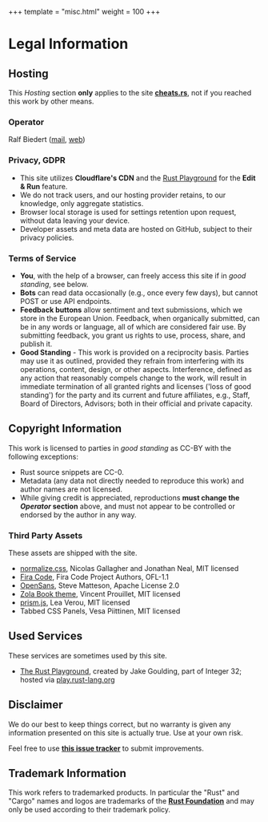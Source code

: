 +++
template = "misc.html"
weight = 100
+++


# Legal Information


## Hosting

This _Hosting_ section **only** applies to the site [**cheats.rs**](https://cheats.rs), not if you reached this work by other means.

### Operator

<!-- NOTICE - THIS SECTION IS NOT COVERED BY CC- OR ANY OTHER LICENSE -->

Ralf Biedert (<a href="mailto:webmaster@cheats.rs">mail</a>, <a href="https://xr.io">web</a>)

<!-- END NOTICE -->


### Privacy, GDPR

- This site utilizes **Cloudflare's CDN** and the [Rust Playground](https://play.rust-lang.org/) for the **Edit & Run** feature.
- We do not track users, and our hosting provider retains, to our knowledge, only aggregate statistics.
- Browser local storage is used for settings retention upon request, without data leaving your device.
- Developer assets and meta data are hosted on GitHub, subject to their privacy policies.



### Terms of Service

- **You**, with the help of a browser, can freely access this site if in _good standing_, see below.
- **Bots** can read data occasionally (e.g., once every few days), but cannot POST or use API endpoints.
- **Feedback buttons** allow sentiment and text submissions, which we store in the European Union. Feedback, when organically submitted, can be in any words or language, all of which are considered fair use. By submitting feedback, you grant us rights to use, process, share, and publish it.
- **Good Standing** - This work is provided on a reciprocity basis. Parties may use it as outlined, provided they refrain from interfering with its operations, content, design, or other aspects. Interference, defined as any action that reasonably compels change to the work, will result in immediate termination of all granted rights and licenses ('loss of good standing') for the party and its current and future affiliates, e.g., Staff, Board of Directors, Advisors; both in their official and private capacity.





## Copyright Information

This work is licensed to parties in _good standing_ as CC-BY with the following exceptions:

- Rust source snippets are CC-0.
- Metadata (any data not directly needed to reproduce this work) and author names are not licensed.
- While giving credit is appreciated, reproductions **must change the _Operator_ section** above, and must not appear to be controlled or endorsed by the author in any way.


### Third Party Assets

These assets are shipped with the site.

- [normalize.css](https://github.com/necolas/normalize.css), Nicolas Gallagher and Jonathan Neal, MIT licensed
- [Fira Code](https://github.com/tonsky/FiraCode), Fira Code Project Authors, OFL-1.1
- [OpenSans](https://fonts.google.com/specimen/Open+Sans), Steve Matteson, Apache License 2.0
- [Zola Book theme](https://github.com/getzola/zola), Vincent Prouillet, MIT licensed
- [prism.js](https://prismjs.com/), Lea Verou, MIT licensed
- Tabbed CSS Panels, Vesa Piittinen, MIT licensed

## Used Services

These services are sometimes used by this site.

- [The Rust Playground](https://play.rust-lang.org/), created by Jake Goulding, part of Integer 32; hosted via [play.rust-lang.org](https://play.rust-lang.org)



## Disclaimer

We do our best to keep things correct, but no warranty is given any information presented on this site is actually true. Use at your own risk.

Feel free to use [**this issue tracker**](https://github.com/ralfbiedert/cheats.rs/issues) to submit improvements.


## Trademark Information

This work refers to trademarked products. In particular the "Rust" and "Cargo" names and logos are trademarks of the [**Rust Foundation**](https://foundation.rust-lang.org/policies/logo-policy-and-media-guide/) and may only be used according to their trademark policy.



<br/><br/><br/>
